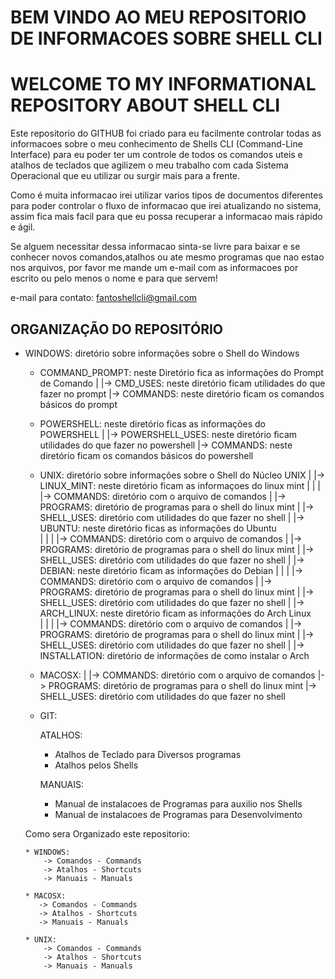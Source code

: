  
# BEM VINDO AO MEU REPOSITORIO DE INFORMACOES SOBRE SHELL CLI

# WELCOME TO MY INFORMATIONAL REPOSITORY ABOUT SHELL CLI



  Este repositorio do GITHUB foi criado para eu facilmente controlar todas as informacoes sobre o meu conhecimento de Shells CLI (Command-Line Interface) para eu poder ter um controle de todos os comandos uteis e atalhos de teclados que agilizem o meu trabalho com cada Sistema Operacional que eu utilizar ou surgir mais para a frente.

  Como é muita informacao irei utilizar varios tipos de documentos diferentes para poder controlar o fluxo de informacao que irei atualizando no sistema, assim fica mais facil para que eu possa recuperar a informacao mais rápido e ágil.

  Se alguem necessitar dessa informacao sinta-se livre para baixar e se conhecer novos comandos,atalhos ou ate mesmo programas que nao estao nos arquivos, por favor me mande um e-mail com as informacoes por escrito ou pelo menos o nome e para que servem!

  e-mail para contato: fantoshellcli@gmail.com


## ORGANIZAÇÃO DO REPOSITÓRIO
    
* WINDOWS: diretório sobre informações sobre o Shell do Windows 

    * COMMAND_PROMPT: neste Diretório fica as informações do Prompt de Comando
         |
         |-> CMD_USES: neste diretório ficam utilidades do que fazer no prompt
         |-> COMMANDS: neste diretório ficam os comandos básicos do prompt

    * POWERSHELL: neste diretório ficas as informações do POWERSHELL
         |
         |-> POWERSHELL_USES: neste diretório ficam utilidades do que fazer no powershell 
         |-> COMMANDS: neste diretório ficam os comandos básicos do powershell 

    * UNIX: diretório sobre informações sobre o Shell do Núcleo UNIX
         |
         |-> LINUX_MINT: neste diretório ficam as informaçoes do linux mint
         |      |
         |      |-> COMMANDS: diretório com o arquivo de comandos
         |      |-> PROGRAMS: diretório de programas para o shell do linux mint
         |      |-> SHELL_USES: diretório com utilidades do que fazer no shell
         |
         |-> UBUNTU: neste diretório ficas as informações do Ubuntu     
         |      |
         |      |-> COMMANDS: diretório com o arquivo de comandos
         |      |-> PROGRAMS: diretório de programas para o shell do linux mint
         |      |-> SHELL_USES: diretório com utilidades do que fazer no shell
         |
         |-> DEBIAN: neste diretório ficam as informações do Debian
         |      |
         |      |-> COMMANDS: diretório com o arquivo de comandos
         |      |-> PROGRAMS: diretório de programas para o shell do linux mint
         |      |-> SHELL_USES: diretório com utilidades do que fazer no shell
         |
         |-> ARCH_LINUX: neste diretório ficam as informações do Arch Linux     
         |      |
         |      |-> COMMANDS: diretório com o arquivo de comandos
         |      |-> PROGRAMS: diretório de programas para o shell do linux mint
         |      |-> SHELL_USES: diretório com utilidades do que fazer no shell
         |      |-> INSTALLATION: diretório de informações de como instalar o Arch

    * MACOSX:
         |
         |-> COMMANDS: diretório com o arquivo de comandos
         |-> PROGRAMS: diretório de programas para o shell do linux mint
         |-> SHELL_USES: diretório com utilidades do que fazer no shell
     
    * GIT:
       

      ATALHOS:

      * Atalhos de Teclado para Diversos programas
      * Atalhos pelos Shells

      MANUAIS:

      * Manual de instalacoes de Programas para auxilio nos Shells
      * Manual de instalacoes de Programas para Desenvolvimento
      

  Como sera Organizado este repositorio:
 
      * WINDOWS:
          -> Comandos - Commands
          -> Atalhos - Shortcuts
          -> Manuais - Manuals

      * MACOSX:
         -> Comandos - Commands
         -> Atalhos - Shortcuts
         -> Manuais - Manuals
          
      * UNIX:
          -> Comandos - Commands
          -> Atalhos - Shortcuts
          -> Manuais - Manuals

    
